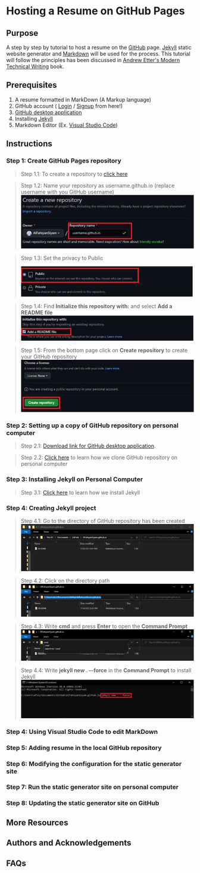 # Hosting a Resume on GitHub Pages

## Purpose

A step by step by tutorial to host a resume on the [GitHub](https://github.com/) page. [Jekyll](https://jekyllrb.com/) static website generator and [Markdown](https://en.wikipedia.org/wiki/Markdown) will be used for the process. This tutorial will follow the principles has been discussed in [Andrew Etter's Modern Technical Writing](https://www.amazon.ca/Modern-Technical-Writing-Introduction-Documentation-ebook/dp/B01A2QL9SS) book.



## Prerequisites
  1. A resume formatted in MarkDown (A Markup language)
  2. GitHub account ( [Login](https://github.com/login) / [Signup](https://github.com/signup) from here!)
  3. [GitHub desktop application](https://desktop.github.com/)
  4. Installing [Jekyll](https://jekyllrb.com/)
  5. Markdown Editor (Ex. [Visual Studio Code](https://code.visualstudio.com/download))

## Instructions

### Step 1: Create GitHub Pages repository
  > Step 1.1: To create a repository to [click here](https://github.com/new)
  
  > Step 1.2: Name your repository as username.github.io (replace username with you GitHub username)
  > ![](/images/Step-1/1.2.png)
  
  > Step 1.3: Set the privacy to Public 
  > 
  > ![](/images/Step-1/1.3.png)
       
  > Step 1.4: Find **Initialize this repository with:** and select **Add a README file**
  > ![](/images/Step-1/1.4.png)
       
  > Step 1.5: From the bottom page click on **Create repository** to create your GitHub repository 
  > ![](/images/Step-1/1.5.png)
     
 
### Step 2: Setting up a copy of GitHub repository on personal computer
  > Step 2.1:  [Download link for GitHub desktop application](https://desktop.github.com/).
  
  > Step 2.2: [Click here](https://www.youtube.com/watch?v=8yqQeTbFZUg) to learn how we clone GitHub repository on personal computer
  

### Step 3: Installing Jekyll on Personal Computer 

  > Step 3.1: [Click here](https://www.youtube.com/watch?v=_mUmZg5qg9E) to learn how we install Jekyll
  
### Step 4: Creating Jekyll project 
  > Step 4.1: Go to the directory of GitHub repository has been created
  > ![](/images/Step-4/4.1.png)
  
  > Step 4.2: Click on the directory path
  > ![](/images/Step-4/4.2.png)
  
  > Step 4.3: Write **cmd** and press **Enter** to open the **Command Prompt**
  > ![](/images/Step-4/4.3.png) 
  
  > Step 4.4: Write **jekyll new . --force** in the **Command Prompt** to install Jekyll   
  > ![](/images/Step-4/4.5.png) 
  

### Step 4: Using Visual Studio Code to edit MarkDown
  



### Step 5: Adding resume in the local GitHub repository


### Step 6: Modifying the configuration for the static generator site


### Step 7: Run the static generator site on personal computer

### Step 8: Updating the static generator site on GitHub





## More Resources

## Authors and Acknowledgements


## FAQs
